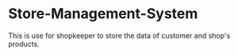 # Store-Management-System
This is use for shopkeeper to store the data of customer and shop's products.

